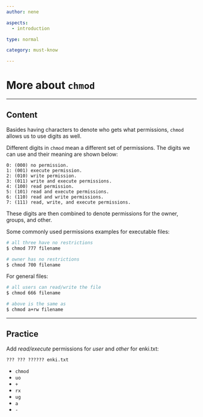 ```yaml
---
author: nene

aspects:
  - introduction

type: normal

category: must-know

---
```


# More about `chmod`

---
## Content

Basides having characters to denote who gets what permissions, `chmod` allows us to use digits as well.

Different digits in `chmod` mean a different set of permissions. The digits we can use and their meaning are shown below:

```
0: (000) no permission.
1: (001) execute permission.
2: (010) write permission.
3: (011) write and execute permissions.
4: (100) read permission.
5: (101) read and execute permissions.
6: (110) read and write permissions.
7: (111) read, write, and execute permissions.
```

These digits are then combined to denote permissions for the owner, groups, and other.

Some commonly used permissions examples for executable files:

```sh
# all three have no restrictions
$ chmod 777 filename

# owner has no restrictions
$ chmod 700 filename
```

For general files:

```sh
# all users can read/write the file
$ chmod 666 filename

# above is the same as
$ chmod a+rw filename
```

---
## Practice

Add *read/execute* permissions for *user* and *other* for enki.txt: 
```
??? ??? ?????? enki.txt
```

* `chmod`
* `uo`
* `+`
* `rx`
* `ug`
* `a`
* `-`
